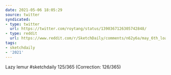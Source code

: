 ```yaml
---
date: 2021-05-06 18:05:29
source: twitter
syndicated:
- type: twitter
  url: https://twitter.com/roytang/status/1390367126305742848/
- type: reddit
  url: https://www.reddit.com/r/SketchDaily/comments/n62y6a/may_6th_loathsome_lemur_laughs_loads_lemming/gx6fedn/
tags:
- sketchdaily
- '2021'
---
```


Lazy lemur #sketchdaily 125/365 (Correction: 126/365)
